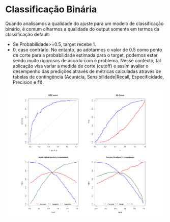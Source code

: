 # Classificação Binária

Quando analisamos a qualidade do ajuste para um modelo de classificação binário, é comum olharmos a qualidade do output somente em termos da classificação default:
- Se Probabilidade>=0.5, target recebe 1.
- 0, caso contrário.
No entanto, ao adotarmos o valor de 0.5 como ponto de corte para a probabilidade estimada para o target, podemos estar sendo muito rigorosos de acordo com o problema. Nesse contexto, tal aplicação visa variar a medida de corte (cutoff) e assim avaliar o desempenho das predições através de métricas calculadas através de tabelas de contingência (Acurácia, Sensibilidade|Recall, Especificidade, Precision e f1).

![stack Overflow](https://github.com/kelvercampanha/ClassificacaoBinaria/blob/master/Gr%C3%A1ficos.png)
